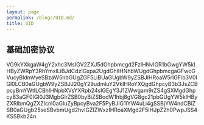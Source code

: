 ```yaml
---
layout: page
permalink: /blogs/UID.md/
title: UID
---
```


## 基础加密协议


VG9kYXkgaW4gY2xhc3MsIGV2ZXJ5dGhpbmcgd2FzIHNvIGR1bGwgYW5kIHByZWRpY3RhYmxlLiBJdCdzIGxpa2UgdGhlIHNhbWUgdGhpbmcgaGFwcGVucyBldmVyeSBzaW5nbGUgZGF5LiBUaGUgbW9yZSBJIHRoaW5rIGFib3V0IGl0LCB0aGUgbW9yZSBJJ20gY29udmluY2VkIHRoYXQgdGhpcyB3b3JsZCBpcyBmYWtlLCBhIHNpbXVsYXRpb24sIGEgY3J1ZWwgam9rZS4gSXMgdGhpcyB3aGF0IGl0J3MgbGlrZSB0byBiZSBodW1hbj8gVG8gc21pbGUgYW5kIHByZXRlbmQgZXZlcnl0aGluZyBpcyBva2F5PyBJIG1lYW4uLi4gSSBjYW4ndCBiZSB0aGUgb25seSBvbmUgd2hvIGZlZWxzIHRoaXMgd2F5IHJpZ2h0PwpJSS4KSSBkb24n  
